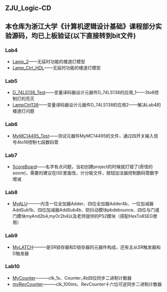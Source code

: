 ## ZJU_Logic-CD
## 本仓库为浙江大学《计算机逻辑设计基础》课程部分实验源码，均已上板验证(以下直接转到bit文件)
### Lab4 
* [Lamp_2](./Lab4/Lamp_2/lampctrl_draw_1.bit)——无延时功能的楼道灯模型
* [Lamp_Ctrl_HDL](./Lab4/Lamp_Ctrl_HDL/lampctrl_1.bit)——无延时功能的楼道灯模型
### Lab5
* [D_74LS138_Test](./Lab5/D_74LS138_Test/d_74ls138_test.bit)——变量译码器设计元器件D_74LS138的应用_1——3to8控制灯的亮灭
* [LampCtrl138](./Lab5/LampCtrl138/lampctrl138.bit)——变量译码器设计元器件D_74LS138的应用2——解决Lab4的楼道灯问题
### Lab6
* [MyMC14495_Test](./Lab6/MyMC14495_Test/mymc14495_test.bit)——测试元器件MyMC14495的文件，通过四开关输入信号4to16控制七段数码管
### Lab7
* [ScoreBoard](./Lab7/SooreBoard/top.bit)——名字有点问题，当初创建project的时候就打错了(奇怪的soore)，需要的建议在ISE里面改，计分板文件，按钮加法器控制数码管数字增减
### Lab8
* [MyALU](./Lab8/MyALU/top.bit)———内含一位全加器Adder、四位全加器Adder4b、一位加减器AddSub1b、四位加减器AddSub4b、防抖动模块pbdebounce、四位与门或门模块myAnd2b4,myOr2b4以及老师提供的PS2模块（搭配HexTo8SEG使用）
### Lab9
* [MyLATCH](./Lab9/MyLATCHS/top.bit)———是SR锁存器和D锁存器的元器件构成，还有主从SR触发器和D触发器
### Lab10
* [MyCounter](./Lab10/MyCounter/top.bit)———clk_1s、Counter_4b四位同步二进制计数器
* [myRevCounter](./Lab10/myRevCounter/top.bit)———clk_100ms、RevCounter十六位可逆同步二进制计数器